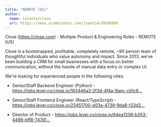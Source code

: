 ```yaml
---
title: "REMOTE (US)"
author:
  name: talentatclose
  url: https://news.ycombinator.com/item?id=39590986
---
```

Close (<a href="https:&#x2F;&#x2F;close.com" rel="nofollow">https:&#x2F;&#x2F;close.com</a>) - Multiple Product &amp; Engineering Roles - REMOTE (US)

Close is a bootstrapped, profitable, completely remote, ~90 person team of thoughtful individuals who value autonomy and impact. Since 2013, we’ve been building a CRM for small businesses with a focus on better communication, without the hassle of manual data entry or complex UI.

We&#x27;re looking for experienced people in the following roles:

- Senior&#x2F;Staff Backend Engineer (Python) - <a href="https:&#x2F;&#x2F;jobs.lever.co&#x2F;close.io&#x2F;163446a3-2f3d-4f4a-9aec-cb1c87c179e9?lever-origin=applied&amp;lever-source%5B%5D=HackerNews" rel="nofollow">https:&#x2F;&#x2F;jobs.lever.co&#x2F;close.io&#x2F;163446a3-2f3d-4f4a-9aec-cb1c8...</a>

- Senior&#x2F;Staff Frontend Engineer (React&#x2F;TypeScript) - <a href="https:&#x2F;&#x2F;jobs.lever.co&#x2F;close.io&#x2F;23451700-e03a-4739-9da8-f23d2aad91d2?lever-origin=applied&amp;lever-source%5B%5D=HackerNews" rel="nofollow">https:&#x2F;&#x2F;jobs.lever.co&#x2F;close.io&#x2F;23451700-e03a-4739-9da8-f23d2...</a>

- Director of Product - <a href="https:&#x2F;&#x2F;jobs.lever.co&#x2F;close.io&#x2F;64ea1338-b353-4499-bff8-747d1b72b3b2?lever-origin=applied&amp;lever-source%5B%5D=HackerNews" rel="nofollow">https:&#x2F;&#x2F;jobs.lever.co&#x2F;close.io&#x2F;64ea1338-b353-4499-bff8-747d1...</a>
